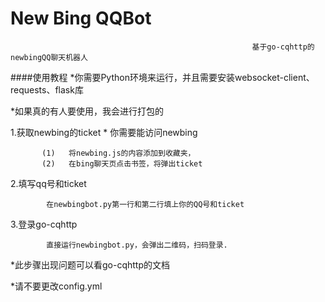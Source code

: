 #    New Bing QQBot


                                                          基于go-cqhttp的newbingQQ聊天机器人

####使用教程
*你需要Python环境来运行，并且需要安装websocket-client、requests、flask库

*如果真的有人要使用，我会进行打包的


1.获取newbing的ticket
  \* 你需要能访问newbing
  
           (1)   将newbing.js的内容添加到收藏夹，
           (2)   在bing聊天页点击书签，将弹出ticket
2.填写qq号和ticket

            在newbingbot.py第一行和第二行填上你的QQ号和ticket
3.登录go-cqhttp

            直接运行newbingbot.py，会弹出二维码，扫码登录.
*此步骤出现问题可以看go-cqhttp的文档

*请不要更改config.yml

